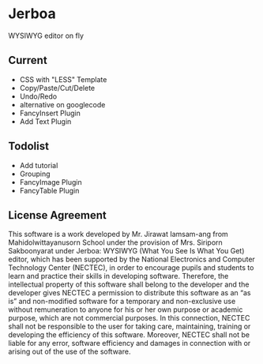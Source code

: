 # Jerboa 
WYSIWYG editor on fly

## Current

- CSS with "LESS" Template
- Copy/Paste/Cut/Delete
- Undo/Redo
- alternative on googlecode
- FancyInsert Plugin
- Add Text Plugin

## Todolist

- Add tutorial
- Grouping
- FancyImage Plugin
- FancyTable Plugin

## License Agreement
	
This software is a work developed by Mr. Jirawat Iamsam-ang from
Mahidolwittayanusorn School under the provision of Mrs. Siriporn
Sakboonyarat under Jerboa: WYSIWYG (What You See Is What You Get)
editor, which has been supported by the National Electronics and
Computer Technology Center (NECTEC), in order to encourage pupils
and students to learn and practice their skills in developing 
software. Therefore, the intellectual property of this software
shall belong to the developer and the developer gives NECTEC a
permission to distribute this software as an “as is” and non-modified
software for a temporary and non-exclusive use without remuneration
to anyone for his or her own purpose or academic purpose, which are
not commercial purposes. In this connection, NECTEC shall not be
responsible to the user for taking care, maintaining, training
or developing the efficiency of this software. Moreover, NECTEC
shall not be liable for any error, software efficiency and damages
in connection with or arising out of the use of the software.

